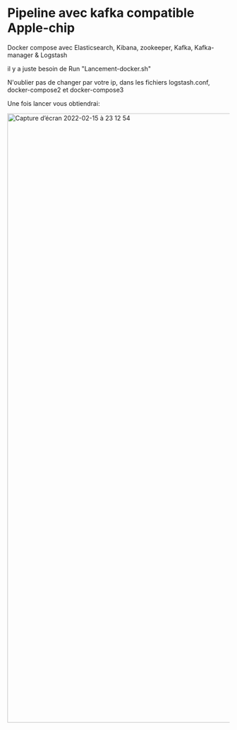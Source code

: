 # Pipeline avec kafka compatible Apple-chip
Docker compose avec Elasticsearch, Kibana, zookeeper, Kafka, Kafka-manager &amp; Logstash

il y a juste besoin de Run "Lancement-docker.sh"

N'oublier pas de changer par votre ip, dans les fichiers logstash.conf, docker-compose2 et docker-compose3

Une fois lancer vous obtiendrai:

<img width="1382" alt="Capture d’écran 2022-02-15 à 23 12 54" src="https://user-images.githubusercontent.com/42283374/154158423-eb417da8-4578-4501-aae0-c8ba397eb84a.png">
